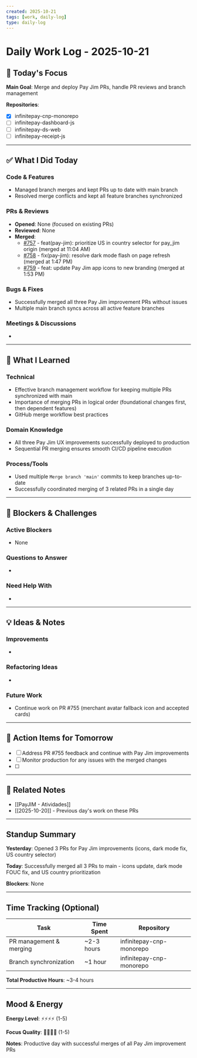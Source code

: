 ```yaml
---
created: 2025-10-21
tags: [work, daily-log]
type: daily-log
---
```


# Daily Work Log - 2025-10-21

## 🎯 Today's Focus

**Main Goal**: Merge and deploy Pay Jim PRs, handle PR reviews and branch management

**Repositories**:
- [x] infinitepay-cnp-monorepo
- [ ] infinitepay-dashboard-js
- [ ] infinitepay-ds-web
- [ ] infinitepay-receipt-js

---

## ✅ What I Did Today

### Code & Features
- Managed branch merges and kept PRs up to date with main branch
- Resolved merge conflicts and kept all feature branches synchronized

### PRs & Reviews
- **Opened**: None (focused on existing PRs)
- **Reviewed**: None
- **Merged**:
  - [#757](https://github.com/cloudwalk/infinitepay-cnp-monorepo/pull/757) - feat(pay-jim): prioritize US in country selector for pay_jim origin (merged at 11:04 AM)
  - [#758](https://github.com/cloudwalk/infinitepay-cnp-monorepo/pull/758) - fix(pay-jim): resolve dark mode flash on page refresh (merged at 1:47 PM)
  - [#759](https://github.com/cloudwalk/infinitepay-cnp-monorepo/pull/759) - feat: update Pay Jim app icons to new branding (merged at 1:53 PM)

### Bugs & Fixes
- Successfully merged all three Pay Jim improvement PRs without issues
- Multiple main branch syncs across all active feature branches

### Meetings & Discussions
-

---

## 🧠 What I Learned

### Technical
- Effective branch management workflow for keeping multiple PRs synchronized with main
- Importance of merging PRs in logical order (foundational changes first, then dependent features)
- GitHub merge workflow best practices

### Domain Knowledge
- All three Pay Jim UX improvements successfully deployed to production
- Sequential PR merging ensures smooth CI/CD pipeline execution

### Process/Tools
- Used multiple `Merge branch 'main'` commits to keep branches up-to-date
- Successfully coordinated merging of 3 related PRs in a single day

---

## 🚧 Blockers & Challenges

### Active Blockers
- None

### Questions to Answer
-

### Need Help With
-

---

## 💡 Ideas & Notes

### Improvements
-

### Refactoring Ideas
-

### Future Work
- Continue work on PR #755 (merchant avatar fallback icon and accepted cards)

---

## 📝 Action Items for Tomorrow

- [ ] Address PR #755 feedback and continue with Pay Jim improvements
- [ ] Monitor production for any issues with the merged changes
- [ ]

---

## 🔗 Related Notes

- [[PayJIM - Atividades]]
- [[2025-10-20]] - Previous day's work on these PRs

---

## Standup Summary

**Yesterday**: Opened 3 PRs for Pay Jim improvements (icons, dark mode fix, US country selector)

**Today**: Successfully merged all 3 PRs to main - icons update, dark mode FOUC fix, and US country prioritization

**Blockers**: None

---

## Time Tracking (Optional)

| Task | Time Spent | Repository |
|------|------------|------------|
| PR management & merging | ~2-3 hours | infinitepay-cnp-monorepo |
| Branch synchronization | ~1 hour | infinitepay-cnp-monorepo |

**Total Productive Hours**: ~3-4 hours

---

## Mood & Energy

**Energy Level**: ⚡⚡⚡⚡ (1-5)

**Focus Quality**: 🎯🎯🎯🎯 (1-5)

**Notes**: Productive day with successful merges of all Pay Jim improvement PRs
